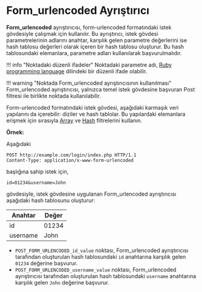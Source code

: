 [link-ruby]:                        http://ruby-doc.org/core-2.6.1/doc/regexp_rdoc.html
[link-formurlencoded-array]:        array.md#the-example-of-using-the-form_urlencoded-parser-and-the-array-filter
[link-formurlencoded-hash]:         hash.md#the-example-of-using-the-form_urlencoded-parser-with-the-hash-filter

# Form_urlencoded Ayrıştırıcı

**Form_urlencoded** ayrıştırıcısı, form-urlencoded formatındaki istek gövdesiyle çalışmak için kullanılır. Bu ayrıştırıcı, istek gövdesi parametrelerinin adlarını anahtar, karşılık gelen parametre değerlerini ise hash tablosu değerleri olarak içeren bir hash tablosu oluşturur. Bu hash tablosundaki elemanlara, parametre adları kullanılarak başvurulmalıdır.

!!! info "Noktadaki düzenli ifadeler"
    Noktadaki parametre adı, [Ruby programming language][link-ruby] dilindeki bir düzenli ifade olabilir.

!!! warning "Noktada Form_urlencoded ayrıştırıcısının kullanılması"
    Form_urlencoded ayrıştırıcısı, yalnızca temel istek gövdesine başvuran Post filtresi ile birlikte noktada kullanılabilir.

Form-urlencoded formatındaki istek gövdesi, aşağıdaki karmaşık veri yapılarını da içerebilir: diziler ve hash tablolar. Bu yapılardaki elemanlara erişmek için sırasıyla [Array][link-formurlencoded-array] ve [Hash][link-formurlencoded-hash] filtrelerini kullanın.

**Örnek:** 

Aşağıdaki

```
POST http://example.com/login/index.php HTTP/1.1
Content-Type: application/x-www-form-urlencoded
```

başlığına sahip istek için, 

```
id=01234&username=John
```

gövdesiyle, istek gövdesine uygulanan Form_urlencoded ayrıştırıcısı aşağıdaki hash tablosunu oluşturur:

| Anahtar  | Değer    |
|----------|----------|
| id       | 01234    |
| username | John     |

* `POST_FORM_URLENCODED_id_value` noktası, Form_urlencoded ayrıştırıcısı tarafından oluşturulan hash tablosundaki `id` anahtarına karşılık gelen `01234` değerine başvurur.
* `POST_FORM_URLENCODED_username_value` noktası, Form_urlencoded ayrıştırıcısı tarafından oluşturulan hash tablosundaki `username` anahtarına karşılık gelen `John` değerine başvurur.